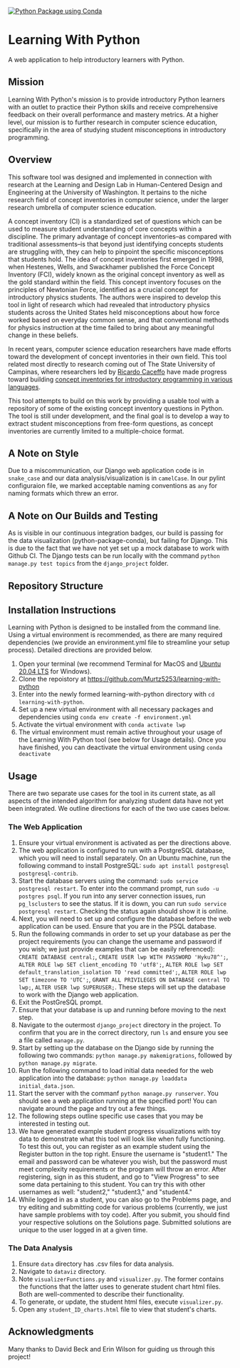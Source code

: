 [![Python Package using Conda](https://github.com/Murtz5253/learning-with-python/actions/workflows/python-package-conda.yml/badge.svg)](https://github.com/Murtz5253/learning-with-python/actions/workflows/python-package-conda.yml)

# Learning With Python
A web application to help introductory learners with Python.

## Mission
Learning With Python's mission is to provide introductory Python learners with an outlet to practice their Python skills and receive comprehensive feedback on their overall performance and mastery metrics. At a higher level, our mission is to further research in computer science education, specifically in the area of studying student misconceptions in introductory programming.

## Overview
This software tool was designed and implemented in connection with research at the Learning and Design Lab in Human-Centered Design and Engineering at the University of Washington. It pertains to the niche research field of concept inventories in computer science, under the larger research umbrella of computer science education.

A concept inventory (CI) is a standardized set of questions which can be used to measure student understanding of core concepts within a discipline. The primary advantage of concept inventories–as compared with traditional assessments–is that beyond just identifying concepts students are struggling with, they can help to pinpoint the specific misconceptions that students hold. The idea of concept inventories first emerged in 1998, when Hestenes, Wells, and Swackhamer published the Force Concept Inventory (FCI), widely known as the original concept inventory as well as the gold standard within the field. This concept inventory focuses on the principles of Newtonian Force, identified as a crucial concept for introductory physics students. The authors were inspired to develop this tool in light of research which had revealed that introductory physics students across the United States held misconceptions about how force worked based on everyday common sense, and that conventional methods for physics instruction at the time failed to bring about any meaningful change in these beliefs.

In recent years, computer science education researchers have made efforts toward the development of concept inventories in their own field. This tool related most directly to research coming out of The State University of Campinas, where researchers led by [Ricardo Caceffo](https://www.ricardocaceffo.com/) have made progress toward building [concept inventories for introductory programming in various languages](https://www.ricardocaceffo.com/concept-inventory).

This tool attempts to build on this work by providing a usable tool with a repository of some of the existing concept inventory questions in Python. The tool is still under development, and the final goal is to develop a way to extract student misconceptions from free-form questions, as concept inventories are currently limited to a multiple-choice format.

## A Note on Style
Due to a miscommunication, our Django web application code is in `snake_case` and our data analysis/visualization is in `camelCase`. In our pylint configuraion file, we marked acceptable naming conventions as `any` for naming formats which threw an error.

## A Note on Our Builds and Testing
As is visible in our continuous integration badges, our build is passing for the data visualization (python-package-conda), but failing for Django. This is due to the fact that we have not yet set up a mock database to work with Github CI. The Django tests can be run locally with the command `python manage.py test topics` from the `django_project` folder.

## Repository Structure


## Installation Instructions
Learning with Python is designed to be installed from the command line. Using a virtual environment is recommended, as there are many required dependencies (we provide an environment.yml file to streamline your setup process). Detailed directions are provided below.

1. Open your terminal (we recommend Terminal for MacOS and [Ubuntu 20.04 LTS](https://www.microsoft.com/en-us/p/ubuntu-2004-lts/9n6svws3rx71?activetab=pivot:overviewtab) for Windows).
2. Clone the repoistory at https://github.com/Murtz5253/learning-with-python
3. Enter into the newly formed learning-with-python directory with `cd learning-with-python`.
4. Set up a new virtual environment with all necessary packages and dependencies using `conda env create -f environment.yml`
5. Activate the virtual environment with `conda activate lwp`
6. The virtual environment must remain active throughout your usage of the Learning With Python tool (see below for Usage details). Once you have finished, you can deactivate the virtual environment using `conda deactivate`

## Usage
There are two separate use cases for the tool in its current state, as all aspects of the intended algorithm for analyzing student data have not yet been integrated. We outline directions for each of the two use cases below.

### The Web Application
1. Ensure your virtual environment is activated as per the directions above.
2. The web application is configured to run with a PostgreSQL database, which you will need to install separately. On an Ubuntu machine, run the following command to install PostgreSQL: `sudo apt install postgresql postgresql-contrib`.
3. Start the database servers using the command: `sudo service postgresql restart`. To enter into the command prompt, run `sudo -u postgres psql`. If you run into any server connection issues, run `pg_lsclusters` to see the status. If it is down, you can run `sudo service postgresql restart`. Checking the status again should show it is online.
4. Next, you will need to set up and configure the database before the web application can be used. Ensure that you are in the PSQL database.
5. Run the following commands in order to set up your database as per the project requirements (you can change the username and password if you wish; we just provide examples that can be easily referenced): `CREATE DATABASE central;`, `CREATE USER lwp WITH PASSWORD 'Hyku78^';`, `ALTER ROLE lwp SET client_encoding TO 'utf8';`, `ALTER ROLE lwp SET default_translation_isolation TO 'read committed';`, `ALTER ROLE lwp SET timezone TO 'UTC';`, `GRANT ALL PRIVILEGES ON DATABASE central TO lwp;`, `ALTER USER lwp SUPERUSER;`. These steps will set up the database to work with the Django web application.
6. Exit the PostGreSQL prompt.
7. Ensure that your database is up and running before moving to the next step.
8. Navigate to the outermost `django_project` directory in the project. To confirm that you are in the correct directory, run `ls` and ensure you see a file called `manage.py`.
9. Start by setting up the database on the Django side by running the following two commands: `python manage.py makemigrations`, followed by `python manage.py migrate`.
10. Run the following command to load initial data needed for the web application into the database: `python manage.py loaddata initial_data.json`.
11. Start the server with the commanf `python manage.py runserver`. You should see a web application running at the specified port! You can navigate around the page and try out a few things.
12. The following steps outline specific use cases that you may be interested in testing out.
13. We have generated example student progress visualizations with toy data to demonstrate what this tool will look like when fully functioning. To test this out, you can register as an example student using the Register button in the top right. Ensure the username is "student1." The email and password can be whatever you wish, but the password must meet complexity requirements or the program will throw an error. After registering, sign in as this student, and go to "View Progress" to see some data pertaining to this student. You can try this with other usernames as well: "student2," "student3," and "student4."
14. While logged in as a student, you can also go to the Problems page, and try editing and submitting code for various problems (currently, we just have sample problems with toy code). After you submit, you should find your respective solutions on the Solutions page. Submitted solutions are unique to the user logged in at a given time.
### The Data Analysis
1. Ensure `data` directory has .csv files for data analysis.
2. Navigate to `dataviz` directory.
3. Note `visualizerFunctions.py` and `visualizer.py`. The former contains the functions that the latter uses to generate student chart html files. Both are well-commented to describe their functionality.
4. To generate, or update, the student html files, execute `visualizer.py`.
5. Open any `student_ID_charts.html` file to view that student's charts.

## Acknowledgments

Many thanks to David Beck and Erin Wilson for guiding us through this project!

